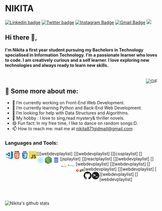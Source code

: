 # NIKITA
[![Linkedin badge](https://img.shields.io/badge/nikkita8-30302f?style=flat&logo=linkedin)](https://www.linkedin.com/in/nikkita8/)
[![Twitter badge](https://img.shields.io/badge/@scintillating_n-30302f?style=flat&logo=twitter)](https://twitter.com/scintillating_n)
[![Instagram Badge](https://img.shields.io/badge/@i_nikkita_-30302f?style=flat&logo=instagram&logoColor=white)](https://instagram.com/i_nikkita_)
[![Gmail Badge](https://img.shields.io/badge/nikita871gidmail@gmail.com-30302f?style=flat&logo=Gmail&logoColor=white)](mailto:nikita871gidmail@gmail.com)
![](https://visitor-badge.glitch.me/badge?page_id=geekygirl8.geekygirl8)  

## Hi there 👋,
#### I'm Nikita a first year student pursuing my Bachelors in Technology specialised in Information Technology. I'm a passionate learner who loves to code. I am creatively curious and a self learner. I love exploring new technologies and always ready to learn new skills.

<br>
<img align="right" alt="GIF" src="https://media.giphy.com/media/L1R1tvI9svkIWwpVYr/giphy.gif" />


## 🧐 Some more about me:
- 🔭 I’m currently working on Front-End Web Development.
- 🌱 I’m currently learning Python and Back-End Web Development.
- 🤔 I’m looking for help with Data Structures and Algorithms.
- 🎨 My hobby : I love to sing,read mystery& thriller novels.
- 😄 Fun fact: In my free time, I like to dance on random songs:D.
- 📫 How to reach me: mail me at [nikita871gidmail@gmail.com](mailto:nikita871gidmail@gmail.com)


### Languages and Tools:

[<img align="left" alt="Visual Studio Code" width="26px" src="https://raw.githubusercontent.com/github/explore/80688e429a7d4ef2fca1e82350fe8e3517d3494d/topics/visual-studio-code/visual-studio-code.png" />][webdevplaylist]
[<img align="left" alt="HTML5" width="26px" src="https://raw.githubusercontent.com/github/explore/80688e429a7d4ef2fca1e82350fe8e3517d3494d/topics/html/html.png" />][webdevplaylist]
[<img align="left" alt="CSS3" width="26px" src="https://raw.githubusercontent.com/github/explore/80688e429a7d4ef2fca1e82350fe8e3517d3494d/topics/css/css.png" />][cssplaylist]
[<img align="left" alt="JavaScript" width="26px" src="https://raw.githubusercontent.com/github/explore/80688e429a7d4ef2fca1e82350fe8e3517d3494d/topics/javascript/javascript.png" />][jsplaylist]
[<img align="left" alt="React" width="26px" src="https://raw.githubusercontent.com/github/explore/80688e429a7d4ef2fca1e82350fe8e3517d3494d/topics/react/react.png" />][reactplaylist]
[<img align="left" alt="Node.js" width="26px" src="https://raw.githubusercontent.com/github/explore/80688e429a7d4ef2fca1e82350fe8e3517d3494d/topics/nodejs/nodejs.png" />][webdevplaylist]
[<img align="left" alt="SQL" width="26px" src="https://raw.githubusercontent.com/github/explore/80688e429a7d4ef2fca1e82350fe8e3517d3494d/topics/sql/sql.png" />][webdevplaylist]
[<img align="left" alt="MySQL" width="26px" src="https://raw.githubusercontent.com/github/explore/80688e429a7d4ef2fca1e82350fe8e3517d3494d/topics/mysql/mysql.png" />][webdevplaylist]
[<img align="left" alt="MongoDB" width="26px" src="https://raw.githubusercontent.com/github/explore/80688e429a7d4ef2fca1e82350fe8e3517d3494d/topics/mongodb/mongodb.png" />][webdevplaylist]
[<img align="left" alt="Git" width="26px" src="https://raw.githubusercontent.com/github/explore/80688e429a7d4ef2fca1e82350fe8e3517d3494d/topics/git/git.png" />][webdevplaylist]
[<img align="left" alt="GitHub" width="26px" src="https://raw.githubusercontent.com/github/explore/78df643247d429f6cc873026c0622819ad797942/topics/github/github.png" />][webdevplaylist]
[<img align="left" alt="Terminal" width="26px" src="https://raw.githubusercontent.com/github/explore/80688e429a7d4ef2fca1e82350fe8e3517d3494d/topics/terminal/terminal.png" />][webdevplaylist]

<br />
<br />


![Nikita's github stats](https://github-readme-stats.vercel.app/api?username=geekygirl8&show_icons=true&hide_border=true&hide=["stars"])



